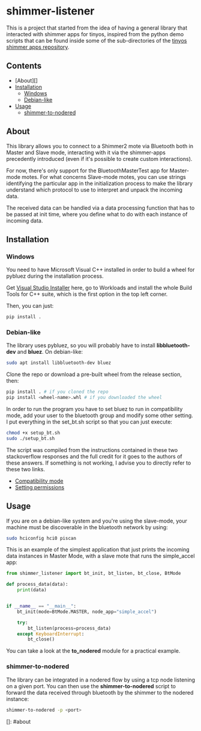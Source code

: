 # shimmer-listener

This is a project that started from the idea of having a general library that interacted with shimmer apps for tinyos, 
inspired from the python demo scripts that can be found inside some of the sub-directories of the 
[tinyos shimmer apps repository](https://github.com/ShimmerResearch/tinyos-shimmer).

## Contents

- [About][]
- [Installation](#installation)
    - [Windows](#windows)
    - [Debian-like](#debian-like)
- [Usage](#usage)
    - [shimmer-to-nodered](#shimmer-to-nodered)

## About

This library allows you to connect to a Shimmer2 mote via Bluetooth both in Master and Slave mode, interacting with it 
via the shimmer-apps precedently introduced (even if it's possible to create custom interactions).

For now, there's only support for the BluetoothMasterTest app for Master-mode motes. For what concerns Slave-mode motes, 
you can use strings identifying the particular app in the initialization process to make the library understand which 
protocol to use to interpret and unpack the incoming data.

The received data can be handled via a data processing function that has to be passed at init time, where you define 
what to do with each instance of incoming data.

## Installation

### Windows

You need to have Microsoft Visual C++ installed in order to build a wheel for pybluez during the installation process.

Get [Visual Studio Installer](https://visualstudio.microsoft.com/it/thank-you-downloading-visual-studio/?sku=BuildTools&rel=16) here, go to Workloads and install the whole Build Tools for C++ suite, which is the first option in the top left corner.

Then, you can just:
```bash
pip install .
```

### Debian-like

The library uses pybluez, so you will probably have to install **libbluetooth-dev** and **bluez**.
On debian-like:

```bash
sudo apt install libbluetooth-dev bluez
```

Clone the repo or download a pre-built wheel from the release section, then:

```bash
pip install . # if you cloned the repo
pip install <wheel-name>.whl # if you downloaded the wheel
```


In order to run the program you have to set bluez to run in compatibility mode, add your user to the bluetooth 
group and modify some other setting. I put everything in the set_bt.sh script so that you can just execute:

```bash
chmod +x setup_bt.sh
sudo ./setup_bt.sh
```

The script was compiled from the instructions contained in these two stackoverflow responses and the full credit 
for it goes to the authors of these answers. If something is not working, I advise you to directly 
refer to these two links.

- [Compatibility mode](https://stackoverflow.com/a/46810116)
- [Setting permissions](https://stackoverflow.com/a/42306883)


## Usage

If you are on a debian-like system and you're using the slave-mode, your machine must be discoverable in the bluetooth 
network by using:

```bash
sudo hciconfig hci0 piscan
```

This is an example of the simplest application that just prints the incoming data instances in Master Mode, with 
a slave mote that runs the simple_accel app:

```python
from shimmer_listener import bt_init, bt_listen, bt_close, BtMode

def process_data(data):
    print(data)


if __name__ == "__main__":       
    bt_init(mode=BtMode.MASTER, node_app="simple_accel")

    try:
        bt_listen(process=process_data)
    except KeyboardInterrupt:
        bt_close()
```

You can take a look at the **to_nodered** module for a practical example.

### shimmer-to-nodered

The library can be integrated in a nodered flow by using a tcp node listening on a given port. 
You can then use the **shimmer-to-nodered** script to forward the data received through bluetooth by the shimmer 
to the nodered instance:

```bash
shimmer-to-nodered -p <port>
```



[]: #about